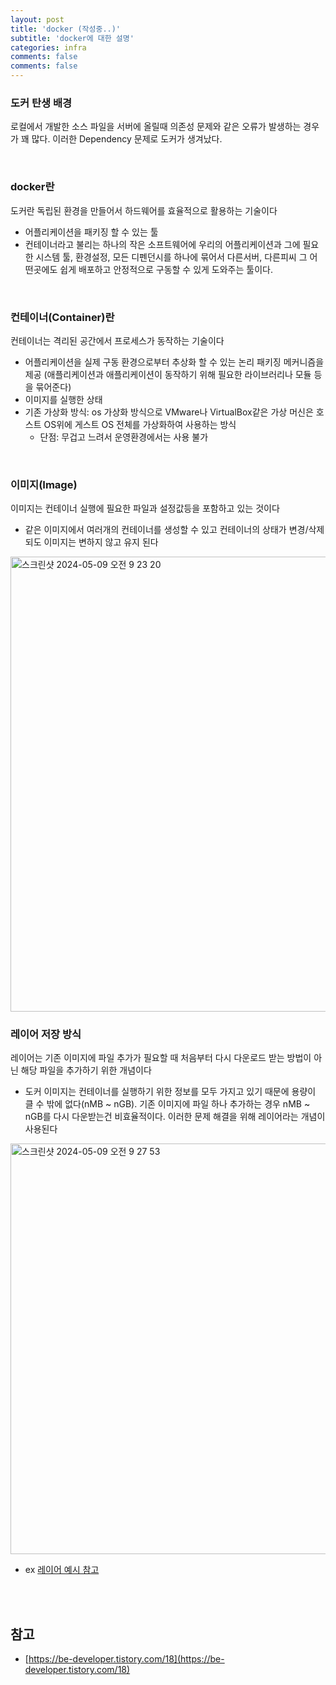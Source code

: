```yaml
---
layout: post
title: 'docker (작성중..)'
subtitle: 'docker에 대한 설명'
categories: infra
comments: false
comments: false
---
```


### 도커 탄생 배경
로컬에서 개발한 소스 파일을 서버에 올릴때 의존성 문제와 같은 오류가 발생하는 경우가 꽤 많다. 이러한 Dependency 문제로 도커가 생겨났다.


<br>

### docker란
도커란 독립된 환경을 만들어서 하드웨어를 효율적으로 활용하는 기술이다
- 어플리케이션을 패키징 할 수 있는 툴
- 컨테이너라고 불리는 하나의 작은 소프트웨어에 우리의 어플리케이션과 그에 필요한 시스템 툴, 환경설정, 모든 디펜던시를 하나에 묶어서 다른서버, 다른피씨 그 어떤곳에도 쉽게 배포하고 안정적으로 구동할 수 있게 도와주는 툴이다.


<br>

### 컨테이너(Container)란
컨테이너는 격리된 공간에서 프로세스가 동작하는 기술이다
- 어플리케이션을 실제 구동 환경으로부터 추상화 할 수 있는 논리 패키징 메커니즘을 제공 (애플리케이션과 애플리케이션이 동작하기 위해 필요한 라이브러리나 모듈 등을 묶어준다)
- 이미지를 실행한 상태
- 기존 가상화 방식: os 가상화 방식으로 VMware나 VirtualBox같은 가상 머신은 호스트 OS위에 게스트 OS 전체를 가상화하여 사용하는 방식
    - 단점: 무겁고 느려서 운영환경에서는 사용 불가

<br>

### 이미지(Image)
이미지는 컨테이너 실행에 필요한 파일과 설정값등을 포함하고 있는 것이다
- 같은 이미지에서 여러개의 컨테이너를 생성할 수 있고 컨테이너의 상태가 변경/삭제되도 이미지는 변하지 않고 유지 된다   
<img width="728" alt="스크린샷 2024-05-09 오전 9 23 20" src="https://github.com/heejung-gjt/heejung-gjt.github.io/assets/64240637/4a14cac2-4936-4d29-b4af-331ab1ed015d">


<br>

### 레이어 저장 방식   
레이어는 기존 이미지에 파일 추가가 필요할 때 처음부터 다시 다운로드 받는 방법이 아닌 해당 파일을 추가하기 위한 개념이다
- 도커 이미지는 컨테이너를 실행하기 위한 정보를 모두 가지고 있기 때문에 용량이 클 수 밖에 없다(nMB ~ nGB). 기존 이미지에 파일 하나 추가하는 경우 nMB ~ nGB를 다시 다운받는건 비효율적이다. 이러한 문제 해결을 위해 레이어라는 개념이 사용된다   
<img width="657" alt="스크린샷 2024-05-09 오전 9 27 53" src="https://github.com/heejung-gjt/heejung-gjt.github.io/assets/64240637/a8fa10b5-20f3-44ad-a720-821b71fd493e">

- ex [레이어 예시 참고](https://hstory0208.tistory.com/entry/Docker-%EB%8F%84%EC%BB%A4%EC%9D%98-%EB%A0%88%EC%9D%B4%EC%96%B4Layer%EC%97%90-%EB%8C%80%ED%95%B4-%EC%95%8C%EC%95%84%EB%B3%B4%EC%9E%90)
    

<br><br>

참고
---
- [https://be-developer.tistory.com/18](https://be-developer.tistory.com/18)